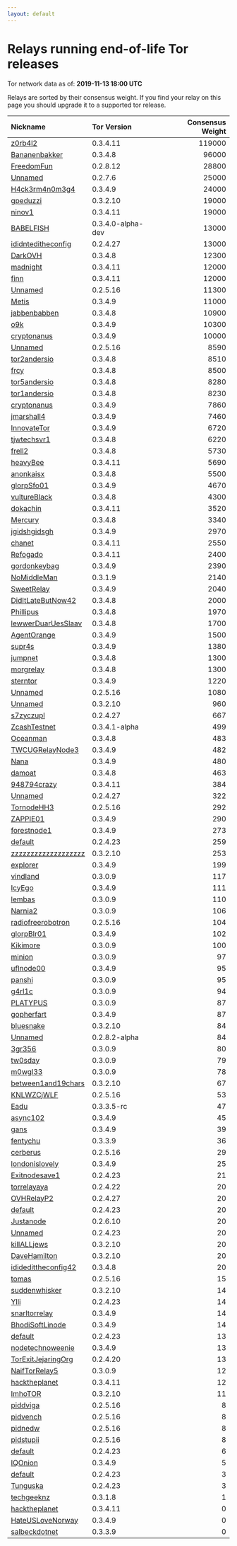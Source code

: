 ```yaml
---
layout: default
---
```



# Relays running end-of-life Tor releases

Tor network data as of: **2019-11-13 18:00 UTC**

Relays are sorted by their consensus weight.
If you find your relay on this page you should upgrade it to a supported tor release.

| Nickname                                                                                                       | Tor Version       |   Consensus Weight |
|:---------------------------------------------------------------------------------------------------------------|:------------------|-------------------:|
| [z0rb4l2](https://metrics.torproject.org/rs.html#details/DA8D76F5F5819693B5C96F499BA19F7404014769)             | 0.3.4.11          |             119000 |
| [Bananenbakker](https://metrics.torproject.org/rs.html#details/5FA794BF301AF35E4AED185E939CBA9D2CFC2360)       | 0.3.4.8           |              96000 |
| [FreedomFun](https://metrics.torproject.org/rs.html#details/26DAB8313E8DBD105057DA7F3021886003AF31E4)          | 0.2.8.12          |              28800 |
| [Unnamed](https://metrics.torproject.org/rs.html#details/490F7A0C3A82CD8701E88339181BE5022B588DCB)             | 0.2.7.6           |              25000 |
| [H4ck3rm4n0m3g4](https://metrics.torproject.org/rs.html#details/5043E5D2E9CE99066DF1FBF0B18E065B08131863)      | 0.3.4.9           |              24000 |
| [gpeduzzi](https://metrics.torproject.org/rs.html#details/2C6DF3304CB5A24EBB8628E5BC565FAA6F139666)            | 0.3.2.10          |              19000 |
| [ninov1](https://metrics.torproject.org/rs.html#details/FFEDACEB9181471BF7D1FDB3E44D52FDA4780DBC)              | 0.3.4.11          |              19000 |
| [BABELFISH](https://metrics.torproject.org/rs.html#details/6351463818C99F06F774A926B252B47F13699492)           | 0.3.4.0-alpha-dev |              13000 |
| [ididnteditheconfig](https://metrics.torproject.org/rs.html#details/F715A55F52B8868C5D9810658D1DE3ACFE42BBF1)  | 0.2.4.27          |              13000 |
| [DarkOVH](https://metrics.torproject.org/rs.html#details/7CFBA909B3879C245A329D50D1C6ECA4A466FB86)             | 0.3.4.8           |              12300 |
| [madnight](https://metrics.torproject.org/rs.html#details/3E18C7AAED3219DFECEEBCB37C3A8EF37BFDB660)            | 0.3.4.11          |              12000 |
| [finn](https://metrics.torproject.org/rs.html#details/A772AEB7D39CD578583CF0DDA708B252AB6EA048)                | 0.3.4.11          |              12000 |
| [Unnamed](https://metrics.torproject.org/rs.html#details/01ECB227FDE8C3E2FE785535EC432C2E609D642C)             | 0.2.5.16          |              11300 |
| [Metis](https://metrics.torproject.org/rs.html#details/15571673BCE30678EC5F895C9F59EB1C01CBBC56)               | 0.3.4.9           |              11000 |
| [jabbenbabben](https://metrics.torproject.org/rs.html#details/613A956B501A207A4007D70E1BABBE90B2BA40C6)        | 0.3.4.8           |              10900 |
| [o9k](https://metrics.torproject.org/rs.html#details/3A495DBF152A53B06C59D600F84DE71E09328ED4)                 | 0.3.4.9           |              10300 |
| [cryptonanus](https://metrics.torproject.org/rs.html#details/C7B5E3D50D91EF0F7B6C65A2270A22B2A7DDAC71)         | 0.3.4.9           |              10000 |
| [Unnamed](https://metrics.torproject.org/rs.html#details/08C75CFA4FB85B77DA2D7315E01163DAE245B63B)             | 0.2.5.16          |               8590 |
| [tor2andersio](https://metrics.torproject.org/rs.html#details/F5C503CF4FB054A3799CB3D671A2086BCBEA7693)        | 0.3.4.8           |               8510 |
| [frcy](https://metrics.torproject.org/rs.html#details/8D91A37616E861E4C947C77886D035F88991E446)                | 0.3.4.8           |               8500 |
| [tor5andersio](https://metrics.torproject.org/rs.html#details/F3CDF6A53CB84C4513B7F2DEA7ED49CAC148B663)        | 0.3.4.8           |               8280 |
| [tor1andersio](https://metrics.torproject.org/rs.html#details/F7E7A178A560263ABCD14D6F3B2379B87F6E5271)        | 0.3.4.8           |               8230 |
| [cryptonanus](https://metrics.torproject.org/rs.html#details/1380B3AF22852CCDA1CAEB118A218212F4090B9F)         | 0.3.4.9           |               7860 |
| [jmarshall4](https://metrics.torproject.org/rs.html#details/7143512FD8A74B50282B019282BF92BACCE5DE7F)          | 0.3.4.9           |               7460 |
| [InnovateTor](https://metrics.torproject.org/rs.html#details/3D6D0771E54056AEFC28BB1DE816951F11826E97)         | 0.3.4.9           |               6720 |
| [tjwtechsvr1](https://metrics.torproject.org/rs.html#details/69D8E56CEDAAE7F776B32E15BB015E12DD020164)         | 0.3.4.8           |               6220 |
| [frell2](https://metrics.torproject.org/rs.html#details/B638FBC032174CAA9409B83B5CEFFB4906D43434)              | 0.3.4.8           |               5730 |
| [heavyBee](https://metrics.torproject.org/rs.html#details/BFDD4318A47AE3F90ED746CF60D45ECB2549C06C)            | 0.3.4.11          |               5690 |
| [anonkaisx](https://metrics.torproject.org/rs.html#details/8646226690C1D4F2DDC3021F89909A26A8C32A27)           | 0.3.4.8           |               5500 |
| [glorpSfo01](https://metrics.torproject.org/rs.html#details/19D235674BCA4EAF55BBFFAAE5441C1E392E4C72)          | 0.3.4.9           |               4670 |
| [vultureBlack](https://metrics.torproject.org/rs.html#details/7064FF56DD1B8806CDFC3076717CBCCBEBFA97D0)        | 0.3.4.8           |               4300 |
| [dokachin](https://metrics.torproject.org/rs.html#details/4BD02E6B7282E35D8B4FD260BFFCA59032F9C0B9)            | 0.3.4.11          |               3520 |
| [Mercury](https://metrics.torproject.org/rs.html#details/484CEAF51A37EC992645FB6257B2EBC4AE20D9B7)             | 0.3.4.8           |               3340 |
| [jgidshgidsgh](https://metrics.torproject.org/rs.html#details/FD995486D8BA03BB72723A5DCCFB9C37EEE5D80C)        | 0.3.4.9           |               2970 |
| [chanet](https://metrics.torproject.org/rs.html#details/1E516B0C6E265171478D26CBA78D07EC2A2C4149)              | 0.3.4.11          |               2550 |
| [Refogado](https://metrics.torproject.org/rs.html#details/3EF6351E91E1C83AFEB405C7DE8026B0503C8243)            | 0.3.4.11          |               2400 |
| [gordonkeybag](https://metrics.torproject.org/rs.html#details/9A0D54D3A6D2E0767596BF1515E6162A75B3293F)        | 0.3.4.9           |               2390 |
| [NoMiddleMan](https://metrics.torproject.org/rs.html#details/4E59A43A43C3FAAFE0945A0E00EFADF9B986523D)         | 0.3.1.9           |               2140 |
| [SweetRelay](https://metrics.torproject.org/rs.html#details/66697AD93644A94BD56EBC7FD681E4AF1ABA32A2)          | 0.3.4.9           |               2040 |
| [DidItLateButNow42](https://metrics.torproject.org/rs.html#details/843C4F774DA2653DADBA5B847A33CC646995F6A1)   | 0.3.4.8           |               2000 |
| [Phillipus](https://metrics.torproject.org/rs.html#details/4BD048C8A85EC1F436A6B43AC0EFE353B8BDCCE0)           | 0.3.4.8           |               1970 |
| [lewwerDuarUesSlaav](https://metrics.torproject.org/rs.html#details/92ECC9E0E2AF81BB954719B189AC362E254AD4A5)  | 0.3.4.8           |               1700 |
| [AgentOrange](https://metrics.torproject.org/rs.html#details/2CD6AC727671A25C4805EC8FACDE3D3728287E28)         | 0.3.4.9           |               1500 |
| [supr4s](https://metrics.torproject.org/rs.html#details/9076526EF5EA448681495C409C183DE4E15C5979)              | 0.3.4.9           |               1380 |
| [jumpnet](https://metrics.torproject.org/rs.html#details/4D093D0800EB17DC9F050F8C9E0E2568736BB482)             | 0.3.4.8           |               1300 |
| [morgrelay](https://metrics.torproject.org/rs.html#details/E624C66EA3C8CB103D42F9AB0CDD2BEEDA3D7EA2)           | 0.3.4.8           |               1300 |
| [sterntor](https://metrics.torproject.org/rs.html#details/601FD39FAB6CFADBEA537BBCAE6EEBEEB8630ACE)            | 0.3.4.9           |               1220 |
| [Unnamed](https://metrics.torproject.org/rs.html#details/F69C88D31D8A5D3FDD8674A862EF50F2CE3FB8CF)             | 0.2.5.16          |               1080 |
| [Unnamed](https://metrics.torproject.org/rs.html#details/47D0B1941DAD6EBE0EA4B483B2D2E27257BEBDDF)             | 0.3.2.10          |                960 |
| [s7zyczupl](https://metrics.torproject.org/rs.html#details/CA115CD3063E0142997F908B159477CA3BABF1A5)           | 0.2.4.27          |                667 |
| [ZcashTestnet](https://metrics.torproject.org/rs.html#details/8D610CFD4FD193034381199106C8EA3E10433A64)        | 0.3.4.1-alpha     |                499 |
| [Oceanman](https://metrics.torproject.org/rs.html#details/87C610002ABD803ABA22B0CB6B0B9FF7586FD304)            | 0.3.4.8           |                483 |
| [TWCUGRelayNode3](https://metrics.torproject.org/rs.html#details/F43B1EDB04B1CAAAEBC3087DD9E23A6A2CC2DEE6)     | 0.3.4.9           |                482 |
| [Nana](https://metrics.torproject.org/rs.html#details/2C064760AA6657E2C575DD897C2588B170A3FF12)                | 0.3.4.9           |                480 |
| [damoat](https://metrics.torproject.org/rs.html#details/77313C6BA1D2C8FA14C509A20985FE3866CDEC37)              | 0.3.4.8           |                463 |
| [948794crazy](https://metrics.torproject.org/rs.html#details/1ACB2D005191B6B8BE2E26C021EB0BA1647A5AB3)         | 0.3.4.11          |                384 |
| [Unnamed](https://metrics.torproject.org/rs.html#details/1315923F83AC3152898FDDB46EB607AD08263970)             | 0.2.4.27          |                322 |
| [TornodeHH3](https://metrics.torproject.org/rs.html#details/29C40C7250B196B94C16907667ADE1D75BC576A7)          | 0.2.5.16          |                292 |
| [ZAPPIE01](https://metrics.torproject.org/rs.html#details/E5BA0D22619E3C881D4419ACFB6F9BF03F8980E8)            | 0.3.4.9           |                290 |
| [forestnode1](https://metrics.torproject.org/rs.html#details/16F430A0B6A851A537586ECECAFE0B4AA62ECF60)         | 0.3.4.9           |                273 |
| [default](https://metrics.torproject.org/rs.html#details/7CDA1419807CE56393262D469936AE70917B9708)             | 0.2.4.23          |                259 |
| [zzzzzzzzzzzzzzzzzzz](https://metrics.torproject.org/rs.html#details/004573FE934BA55D07DAE72317793AF4E41B75B6) | 0.3.2.10          |                253 |
| [explorer](https://metrics.torproject.org/rs.html#details/4876AF556686935CC53864F95025AC6ED75A90E1)            | 0.3.4.9           |                199 |
| [vindland](https://metrics.torproject.org/rs.html#details/6DB7FD883C78E5878B22A522CB9D8F5CF225D381)            | 0.3.0.9           |                117 |
| [IcyEgo](https://metrics.torproject.org/rs.html#details/2E8FDC940B62E09299FF71377AFB9D3579AE905D)              | 0.3.4.9           |                111 |
| [lembas](https://metrics.torproject.org/rs.html#details/0B424B9509AC0891776F53CFEEC3D44751610231)              | 0.3.0.9           |                110 |
| [Narnia2](https://metrics.torproject.org/rs.html#details/93BBAF9E58421B0D6362BBFD07C52BF0FB51FA05)             | 0.3.0.9           |                106 |
| [radiofreerobotron](https://metrics.torproject.org/rs.html#details/EEE0EF3512F97E3E40D40B0F9027C23AB61E57FD)   | 0.2.5.16          |                104 |
| [glorpBlr01](https://metrics.torproject.org/rs.html#details/AD9AFB2453E5D91DFAC3B2C82D27D2CCC885AF2B)          | 0.3.4.9           |                102 |
| [Kikimore](https://metrics.torproject.org/rs.html#details/C867247A9DA2C77FCDA6A5C7BDC15395D033C892)            | 0.3.0.9           |                100 |
| [minion](https://metrics.torproject.org/rs.html#details/EAB2C5A0A96D50AFA8A58A4882A0E533B1E67AD0)              | 0.3.0.9           |                 97 |
| [uflnode00](https://metrics.torproject.org/rs.html#details/C3F1DC3E6B1FDDC5B09387ACCC06CD89843DD476)           | 0.3.4.9           |                 95 |
| [panshi](https://metrics.torproject.org/rs.html#details/C91D138556C3682E9E7DF0FBCF893634E6324335)              | 0.3.0.9           |                 95 |
| [g4rl1c](https://metrics.torproject.org/rs.html#details/9BFE7E70DC4BD1FAFD3DCDD10E79BA8D8715C244)              | 0.3.0.9           |                 94 |
| [PLATYPUS](https://metrics.torproject.org/rs.html#details/0987418F49E723AD012F10C01B18AD94A7910809)            | 0.3.0.9           |                 87 |
| [gopherfart](https://metrics.torproject.org/rs.html#details/714792CE8B0FB0A4E1B37453418C2DCDBD4BA9D9)          | 0.3.4.9           |                 87 |
| [bluesnake](https://metrics.torproject.org/rs.html#details/16F7E9E93D6CC469392AD0BA020A3F359DF98345)           | 0.3.2.10          |                 84 |
| [Unnamed](https://metrics.torproject.org/rs.html#details/25A1188B04B37A9F5F52484BE3248B6E22F278D8)             | 0.2.8.2-alpha     |                 84 |
| [3gr356](https://metrics.torproject.org/rs.html#details/A96B386635FD784DF705D6BA965716A99FC72B36)              | 0.3.0.9           |                 80 |
| [tw0sday](https://metrics.torproject.org/rs.html#details/B8D803788D449F631A6920A89762F301F4A37815)             | 0.3.0.9           |                 79 |
| [m0wgl33](https://metrics.torproject.org/rs.html#details/0C2313F0A9835868D4CF427A6885074E47E58E04)             | 0.3.0.9           |                 78 |
| [between1and19chars](https://metrics.torproject.org/rs.html#details/3F0EE4D230E82A66A0E91EF03D2ED8A5359B797C)  | 0.3.2.10          |                 67 |
| [KNLWZCjWLF](https://metrics.torproject.org/rs.html#details/5CE579A60363F37DDFEDE3CC8C3E3C807FD7D96A)          | 0.2.5.16          |                 53 |
| [Eadu](https://metrics.torproject.org/rs.html#details/FCB454EAB56713C641C7A8F2E45B85E7921B9760)                | 0.3.3.5-rc        |                 47 |
| [async102](https://metrics.torproject.org/rs.html#details/27641A2B11CC1DD07BFAD1BBF17D239DFE0506DB)            | 0.3.4.9           |                 45 |
| [gans](https://metrics.torproject.org/rs.html#details/2EEACCC65C2070721FEC4B8E6BCF22CD4A38954A)                | 0.3.4.9           |                 39 |
| [fentychu](https://metrics.torproject.org/rs.html#details/45BEBD36EBE37B92E43C849DE29E697B6A0925B8)            | 0.3.3.9           |                 36 |
| [cerberus](https://metrics.torproject.org/rs.html#details/D4C1380B0C7A96020294801657575D3E7840603A)            | 0.2.5.16          |                 29 |
| [londonislovely](https://metrics.torproject.org/rs.html#details/74124DDEA685231207EC4802D8A841C9E4AA9170)      | 0.3.4.9           |                 25 |
| [Exitnodesave1](https://metrics.torproject.org/rs.html#details/33130B719E18444A67EDA1417B0F4BD24AE8454F)       | 0.2.4.23          |                 21 |
| [torrelayaya](https://metrics.torproject.org/rs.html#details/11BB6F9E2DB57A6682544CF933A598D563AAD15B)         | 0.2.4.22          |                 20 |
| [OVHRelayP2](https://metrics.torproject.org/rs.html#details/154471D635982E0DE113A394AC6C0FD83289D9F2)          | 0.2.4.27          |                 20 |
| [default](https://metrics.torproject.org/rs.html#details/1A85C935027A46DD3C1B3114F5226781AD7919C6)             | 0.2.4.23          |                 20 |
| [Justanode](https://metrics.torproject.org/rs.html#details/2E878B455E742AF9331ED219A377E8A1315B0424)           | 0.2.6.10          |                 20 |
| [Unnamed](https://metrics.torproject.org/rs.html#details/381DD34C615C5CB8EE6808EBE601ECF71404CFD4)             | 0.2.4.23          |                 20 |
| [killALLjews](https://metrics.torproject.org/rs.html#details/3AB39C8B4A6FC6BB596DDF4841A71812C057C946)         | 0.3.2.10          |                 20 |
| [DaveHamilton](https://metrics.torproject.org/rs.html#details/65F3474C6D735B51B8E5EDB096725ED2CF18B3D7)        | 0.3.2.10          |                 20 |
| [ididedittheconfig42](https://metrics.torproject.org/rs.html#details/851F5E587CE2FF773C9A1FA177A061132B38B01B) | 0.3.4.8           |                 20 |
| [tomas](https://metrics.torproject.org/rs.html#details/92A0494E8D71E6459FA281175DC89840EF30B4C6)               | 0.2.5.16          |                 15 |
| [suddenwhisker](https://metrics.torproject.org/rs.html#details/4C4B80441B86095A762524BA0C8F6711B1F14A3E)       | 0.3.2.10          |                 14 |
| [Ylli](https://metrics.torproject.org/rs.html#details/710DF5BFE303B3A96590BBF284E6EC705F31C323)                | 0.2.4.23          |                 14 |
| [snarltorrelay](https://metrics.torproject.org/rs.html#details/9F472C23BD39BC3906ECC4B97AFDB425EE8579A1)       | 0.3.4.9           |                 14 |
| [BhodiSoftLinode](https://metrics.torproject.org/rs.html#details/D37F3344CDB47860FF52A7C02761049FF4763EC1)     | 0.3.4.9           |                 14 |
| [default](https://metrics.torproject.org/rs.html#details/1F519FCB607C50071811317EB29A3F5A7C75F94C)             | 0.2.4.23          |                 13 |
| [nodetechnoweenie](https://metrics.torproject.org/rs.html#details/C74B6024F2E076E7C9DBEC24E9E373FE55692C0D)    | 0.3.4.9           |                 13 |
| [TorExitJejaringOrg](https://metrics.torproject.org/rs.html#details/F0A3885D78D30692A4EC2B77FAEC195627D127E5)  | 0.2.4.20          |                 13 |
| [NaifTorRelay5](https://metrics.torproject.org/rs.html#details/5D001279DDEF47F8A8BFE577F4B02759D4E66206)       | 0.3.0.9           |                 12 |
| [hacktheplanet](https://metrics.torproject.org/rs.html#details/E286F1500D3B9A72B6E1D9056ADD0C6AC7E89204)       | 0.3.4.11          |                 12 |
| [ImhoTOR](https://metrics.torproject.org/rs.html#details/C5AEFD7E4FCDA0E5C837F9D30722027C7F83415E)             | 0.3.2.10          |                 11 |
| [piddviga](https://metrics.torproject.org/rs.html#details/152DD883CC940C376510C5739706FA6E068FE383)            | 0.2.5.16          |                  8 |
| [pidvench](https://metrics.torproject.org/rs.html#details/921F613F61FFBBBD9FDCFA01ADC51A7A92657AC8)            | 0.2.5.16          |                  8 |
| [pidnedw](https://metrics.torproject.org/rs.html#details/969F99C33483E2FD5928F2D4C9DCB4653129873C)             | 0.2.5.16          |                  8 |
| [pidstupii](https://metrics.torproject.org/rs.html#details/D7FCC8C760ABC36028E0DF7CC4E1A3F3B9504B3B)           | 0.2.5.16          |                  8 |
| [default](https://metrics.torproject.org/rs.html#details/4166FA166A8923AC9A5241FBED9943BA48BA81E3)             | 0.2.4.23          |                  6 |
| [IQOnion](https://metrics.torproject.org/rs.html#details/F4D6E98ABE06580F8A353470652037DD8645B474)             | 0.3.4.9           |                  5 |
| [default](https://metrics.torproject.org/rs.html#details/197502472ADF809CA833E6354204EF4216E00C76)             | 0.2.4.23          |                  3 |
| [Tunguska](https://metrics.torproject.org/rs.html#details/3B40E9E7D5EFBFC08A896158CA68FC1DEF6AFE07)            | 0.2.4.23          |                  3 |
| [techgeeknz](https://metrics.torproject.org/rs.html#details/7A552B3119D58C641B8F044BCEC4494617A82464)          | 0.3.1.8           |                  1 |
| [hacktheplanet](https://metrics.torproject.org/rs.html#details/7E43C092CBC8B4588F5064BBC210198D55BA7D78)       | 0.3.4.11          |                  0 |
| [HateUSLoveNorway](https://metrics.torproject.org/rs.html#details/97070016DCE56708E30211988759EC34EF4A0A8A)    | 0.3.4.9           |                  0 |
| [salbeckdotnet](https://metrics.torproject.org/rs.html#details/D21FF8DA36187C9A083736868D173665FBAB4817)       | 0.3.3.9           |                  0 |